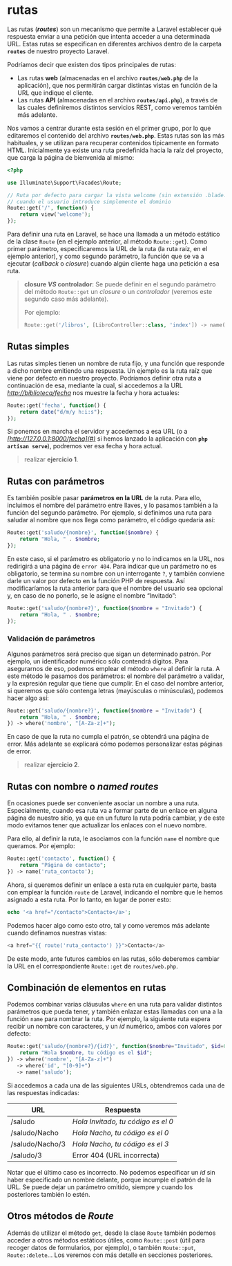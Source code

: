 # rutas

Las rutas (***routes***) son un mecanismo que permite a Laravel establecer qué respuesta enviar a una petición que intenta acceder a una determinada URL. Estas rutas se especifican en diferentes archivos dentro de la carpeta **`routes`** de nuestro proyecto Laravel.

Podríamos decir que existen dos tipos principales de rutas:

- Las rutas **web** (almacenadas en el archivo **`routes/web.php`** de la aplicación), que nos permitirán cargar distintas vistas en función de la URL que indique el cliente.
- Las rutas **API** (almacenadas en el archivo **`routes/api.php`**), a través de las cuales definiremos distintos servicios REST, como veremos también más adelante.

Nos vamos a centrar durante esta sesión en el primer grupo, por lo que editaremos el contenido del archivo **`routes/web.php`**. Estas rutas son las más habituales, y se utilizan para recuperar contenidos típicamente en formato HTML. Inicialmente ya existe una ruta predefinida hacia la raíz del proyecto, que carga la página de bienvenida al mismo:

```php
<?php

use Illuminate\Support\Facades\Route;

// Ruta por defecto para cargar la vista welcome (sin extensión .blade.php)
// cuando el usuario introduce simplemente el dominio
Route::get('/', function() {
    return view('welcome');
});
```

Para definir una ruta en Laravel, se hace una llamada a un método estático de la clase `Route` (en el ejemplo anterior, al método `Route::get`). Como primer parámetro, especificaremos la URL de la ruta (la ruta raíz, en el ejemplo anterior), y como segundo parámetro, la función que se va a ejecutar (*callback* o *closure*) cuando algún cliente haga una petición a esa ruta.

> **closure *VS* controlador**: Se puede definir en el segundo parámetro del método `Route::get` un *closure* o un *controlador* (veremos este segundo caso más adelante).
>
> Por ejemplo:
>
> ```php
> Route::get('/libros', [LibroController::class, 'index']) -> name('libros');
> ```
>

## Rutas simples

Las rutas simples tienen un nombre de ruta fijo, y una función que responde a dicho nombre emitiendo una respuesta. Un ejemplo es la ruta raíz que viene por defecto en nuestro proyecto. Podríamos definir otra ruta a continuación de esa, mediante la cual, si accedemos a la URL *[http://biblioteca/fecha](#)* nos muestre la fecha y hora actuales:

```php
Route::get('fecha', function() {
    return date("d/m/y h:i:s");
});
```

Si ponemos en marcha el servidor y accedemos a esa URL (o a *[http://127.0.0.1:8000/fecha](#)* si hemos lanzado la aplicación con **`php artisan serve`**), podremos ver esa fecha y hora actual.

> realizar **ejercicio 1**.



## Rutas con parámetros

Es también posible pasar **parámetros en la URL** de la ruta. Para ello, incluimos el nombre del parámetro entre llaves, y lo pasamos también a la función del segundo parámetro. Por ejemplo, si definimos una ruta para saludar al nombre que nos llega como parámetro, el código quedaría así:

```php
Route::get('saludo/{nombre}', function($nombre) {
    return "Hola, " . $nombre;
});
```

En este caso, si el parámetro es obligatorio y no lo indicamos en la URL, nos redirigirá a una página de `error 404`. Para indicar que un parámetro no es obligatorio, se termina su nombre con un interrogante `?`, y también conviene darle un valor por defecto en la función PHP de respuesta. Así modificaríamos la ruta anterior para que el nombre del usuario sea opcional y, en caso de no ponerlo, se le asigne el nombre “Invitado”:

```php
Route::get('saludo/{nombre?}', function($nombre = "Invitado") {
    return "Hola, " . $nombre;
});
```

### Validación de parámetros

Algunos parámetros será preciso que sigan un determinado patrón. Por ejemplo, un identificador numérico sólo contendrá dígitos. Para asegurarnos de eso, podemos emplear el método `where` al definir la ruta. A este método le pasamos dos parámetros: el nombre del parámetro a validar, y la expresión regular que tiene que cumplir. En el caso del nombre anterior, si queremos que sólo contenga letras (mayúsculas o minúsculas), podemos hacer algo así:

```php
Route::get('saludo/{nombre?}', function($nombre = "Invitado") {
    return "Hola, " . $nombre;
}) -> where('nombre', "[A-Za-z]+");
```

En caso de que la ruta no cumpla el patrón, se obtendrá una página de error. Más adelante se explicará cómo podemos personalizar estas páginas de error.

> realizar **ejercicio 2**.



## Rutas con nombre o *named routes*

En ocasiones puede ser conveniente asociar un nombre a una ruta. Especialmente, cuando esa ruta va a formar parte de un enlace en alguna página de nuestro sitio, ya que en un futuro la ruta podría cambiar, y de este modo evitamos tener que actualizar los enlaces con el nuevo nombre.

Para ello, al definir la ruta, le asociamos con la función `name` el nombre que queramos. Por ejemplo:

```php
Route::get('contacto', function() {
    return "Página de contacto";
}) -> name('ruta_contacto');
```

Ahora, si queremos definir un enlace a esta ruta en cualquier parte, basta con emplear la función `route` de Laravel, indicando el nombre que le hemos asignado a esta ruta. Por lo tanto, en lugar de poner esto:

```php
echo '<a href="/contacto">Contacto</a>';
```

Podemos hacer algo como esto otro, tal y como veremos más adelante cuando definamos nuestras vistas:

```php
<a href="{{ route('ruta_contacto') }}">Contacto</a>
```

De este modo, ante futuros cambios en las rutas, sólo deberemos cambiar la URL en el correspondiente `Route::get` de `routes/web.php`.

## Combinación de elementos en rutas

Podemos combinar varias cláusulas `where` en una ruta para validar distintos parámetros que pueda tener, y también enlazar estas llamadas con una a la función `name` para nombrar la ruta. Por ejemplo, la siguiente ruta espera recibir un nombre con caracteres, y un *id* numérico, ambos con valores por defecto:

```php
Route::get('saludo/{nombre?}/{id?}', function($nombre="Invitado", $id=0) {
    return "Hola $nombre, tu código es el $id";
}) -> where('nombre', "[A-Za-z]+")
   -> where('id', "[0-9]+")
   -> name('saludo');
```

Si accedemos a cada una de las siguientes URLs, obtendremos cada una de las respuestas indicadas:

| URL             | Respuesta                          |
| --------------- | ---------------------------------- |
| /saludo         | *Hola Invitado, tu código es el 0* |
| /saludo/Nacho   | *Hola Nacho, tu código es el 0*    |
| /saludo/Nacho/3 | *Hola Nacho, tu código es el 3*    |
| /saludo/3       | Error 404 (URL incorrecta)         |

Notar que el último caso es incorrecto. No podemos especificar un *id* sin haber especificado un nombre delante, porque incumple el patrón de la URL. Se puede dejar un parámetro omitido, siempre y cuando los posteriores también lo estén.

## Otros métodos de *Route*

Además de utilizar el método `get`, desde la clase `Route` también podemos acceder a otros métodos estáticos útiles, como `Route::post` (útil para recoger datos de formularios, por ejemplo), o también `Route::put`, `Route::delete`… Los veremos con más detalle en secciones posteriores.


